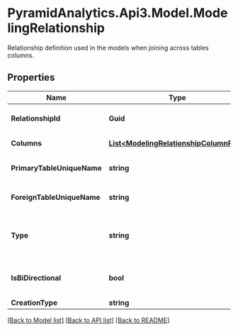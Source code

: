 # PyramidAnalytics.Api3.Model.ModelingRelationship
Relationship definition used in the models when joining across tables columns.

## Properties

Name | Type | Description | Notes
------------ | ------------- | ------------- | -------------
**RelationshipId** | **Guid** | The relationship&#39;s system ID | [optional] 
**Columns** | [**List&lt;ModelingRelationshipColumnPair&gt;**](ModelingRelationshipColumnPair.md) | The model&#39;s system ID | [optional] 
**PrimaryTableUniqueName** | **string** | The primary table&#39;s unique name | [optional] 
**ForeignTableUniqueName** | **string** | The foreign table&#39;s unique name | [optional] 
**Type** | **string** | The join type (inner, right, left, full outer, or cross join) | [optional] 
**IsBiDirectional** | **bool** | Boolean indicating if the join is bi-directional | [optional] 
**CreationType** | **string** |  | [optional] 

[[Back to Model list]](../README.md#documentation-for-models) [[Back to API list]](../README.md#documentation-for-api-endpoints) [[Back to README]](../README.md)

